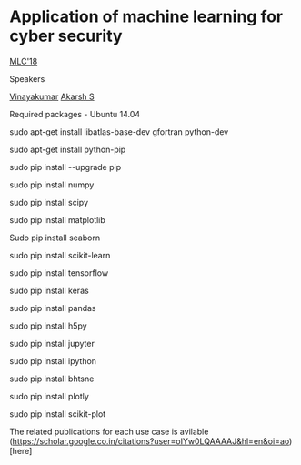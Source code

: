 # Application of machine learning for cyber security

[MLC'18](http://iiitmk.ac.in/mlc18/)

Speakers

[Vinayakumar](https://vinayakumarr.github.io)
[Akarsh S](https://www.researchgate.net/profile/Akarsh_Soman)


Required packages - Ubuntu 14.04

sudo apt-get install libatlas-base-dev gfortran python-dev

sudo apt-get install python-pip

sudo pip install --upgrade pip

sudo pip install numpy

sudo pip install scipy

sudo pip install matplotlib

Sudo pip install seaborn

sudo pip install scikit-learn

sudo pip install tensorflow

sudo pip install keras

sudo pip install pandas

sudo pip install h5py

sudo pip install jupyter

sudo pip install ipython

sudo pip install bhtsne

sudo pip install plotly

sudo pip install scikit-plot

The related publications for each use case is avilable (https://scholar.google.co.in/citations?user=oIYw0LQAAAAJ&hl=en&oi=ao)[here]
